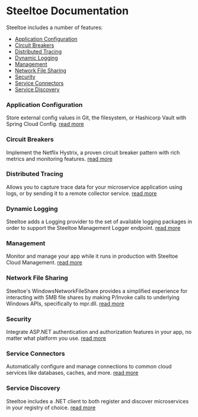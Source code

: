 # Steeltoe Documentation

Steeltoe includes a number of features:

* <a href="#steeltoe-application-configuration">Application Configuration</a>
* <a href="#steeltoe-circuit-breakers">Circuit Breakers</a>
* <a href="#steeltoe-distributed-tracing">Distributed Tracing</a>
* <a href="#steeltoe-dynamic-logging">Dynamic Logging</a>
* <a href="#steeltoe-management">Management</a>
* <a href="#steeltoe-network-file-sharing">Network File Sharing</a>
* <a href="#steeltoe-security">Security</a>
* <a href="#steeltoe-service-connectors">Service Connectors</a>
* <a href="#steeltoe-service-discovery">Service Discovery</a>

<a name="steeltoe-application-configuration"></a>
### Application Configuration

Store external config values in Git, the filesystem, or Hashicorp Vault with Spring Cloud Config.
[read more](/docs/2/configuration)

<a name="steeltoe-circuit-breakers"></a>
### Circuit Breakers

Implement the Netflix Hystrix, a proven circuit breaker pattern with rich metrics and monitoring features.
[read more](/docs/2/circuitbreaker)

<a name="steeltoe-distributed-tracing"></a>
### Distributed Tracing

Allows you to capture trace data for your microservice application using logs, or by sending it to a remote collector service.
[read more](/docs/2/tracing/distributed-tracing)

<a name="steeltoe-dynamic-logging"></a>
### Dynamic Logging

Steeltoe adds a Logging provider to the set of available logging packages in order to support the Steeltoe Management Logger endpoint.
[read more](/docs/2/logging)

<a name="steeltoe-management"></a>
### Management

Monitor and manage your app while it runs in production with Steeltoe Cloud Management.
[read more](/docs/2/management)


<a name="steeltoe-network-file-sharing"></a>
### Network File Sharing

Steeltoe's WindowsNetworkFileShare provides a simplified experience for interacting with SMB file shares by making P/Invoke calls to underlying Windows APIs, specifically to mpr.dll.
[read more](/docs/2/fileshares)


<a name="steeltoe-security"></a>
### Security

Integrate ASP.NET authentication and authorization features in your app, no matter what platform you use.
[read more](/docs/2/security)


<a name="steeltoe-service-connectors"></a>
### Service Connectors

Automatically configure and manage connections to common cloud services like databases, caches, and more.
[read more](/docs/2/connectors)

<a name="steeltoe-service-discovery"></a>
### Service Discovery

Steeltoe includes a .NET client to both register and discover microservices in your registry of choice.
[read more](/docs/2/discovery)
